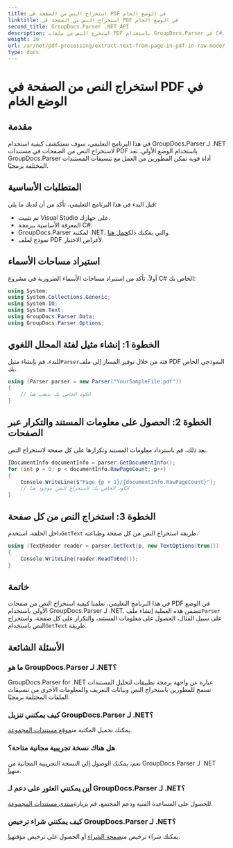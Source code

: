 ```yaml
---
title: استخراج النص من الصفحة في PDF في الوضع الخام
linktitle: استخراج النص من الصفحة في PDF في الوضع الخام
second_title: GroupDocs.Parser .NET API
description: استخرج النص من ملفات PDF باستخدام GroupDocs.Parser في C#. تعلم استخراج نص PDF بكفاءة باستخدام مكتبة .NET القوية هذه.
weight: 16
url: /ar/net/pdf-processing/extract-text-from-page-in-pdf-in-raw-mode/
type: docs
---
```

# استخراج النص من الصفحة في PDF في الوضع الخام

## مقدمة
في هذا البرنامج التعليمي، سوف نستكشف كيفية استخدام GroupDocs.Parser لـ .NET لاستخراج النص من الصفحات في مستندات PDF باستخدام الوضع الأولي. تعد GroupDocs.Parser أداة قوية تمكن المطورين من العمل مع تنسيقات المستندات المختلفة برمجيًا.
## المتطلبات الأساسية
قبل البدء في هذا البرنامج التعليمي، تأكد من أن لديك ما يلي:
- تم تثبيت Visual Studio على جهازك.
- المعرفة الأساسية ببرمجة C#.
- GroupDocs.Parser لمكتبة .NET، والتي يمكنك ذلك[حمل هنا](https://releases.groupdocs.com/parser/net/).
- نموذج لملف PDF لأغراض الاختبار.

## استيراد مساحات الأسماء
أولاً، تأكد من استيراد مساحات الأسماء الضرورية في مشروع C# الخاص بك:
```csharp
using System;
using System.Collections.Generic;
using System.IO;
using System.Text;
using GroupDocs.Parser.Data;
using GroupDocs.Parser.Options;
```
## الخطوة 1: إنشاء مثيل لفئة المحلل اللغوي
 للبدء، قم بإنشاء مثيل`Parser`فئة من خلال توفير المسار إلى ملف PDF النموذجي الخاص بك.
```csharp
using (Parser parser = new Parser("YourSampleFile.pdf"))
{
    // الكود الخاص بك يذهب هنا
}
```
## الخطوة 2: الحصول على معلومات المستند والتكرار عبر الصفحات
بعد ذلك، قم باسترداد معلومات المستند وتكرارها على كل صفحة لاستخراج النص.
```csharp
IDocumentInfo documentInfo = parser.GetDocumentInfo();
for (int p = 0; p < documentInfo.RawPageCount; p++)
{
    Console.WriteLine($"Page {p + 1}/{documentInfo.RawPageCount}");
    // الكود الخاص بك لاستخراج النص موجود هنا
}
```
## الخطوة 3: استخراج النص من كل صفحة
 داخل الحلقة، استخدم`GetText` طريقة استخراج النص من كل صفحة وطباعته.
```csharp
using (TextReader reader = parser.GetText(p, new TextOptions(true)))
{
    Console.WriteLine(reader.ReadToEnd());
}
```

## خاتمة
 في هذا البرنامج التعليمي، تعلمنا كيفية استخراج النص من صفحات PDF في الوضع الأولي باستخدام GroupDocs.Parser لـ .NET. تتضمن هذه العملية إنشاء ملف`Parser` على سبيل المثال، الحصول على معلومات المستند، والتكرار على كل صفحة، واستخراج النص باستخدام`GetText` طريقة.

## الأسئلة الشائعة
### ما هو GroupDocs.Parser لـ .NET؟
GroupDocs.Parser for .NET عبارة عن واجهة برمجة تطبيقات لتحليل المستندات تسمح للمطورين باستخراج النص وبيانات التعريف والمعلومات الأخرى من تنسيقات الملفات المختلفة برمجيًا.
### كيف يمكنني تنزيل GroupDocs.Parser لـ .NET؟
 يمكنك تحميل المكتبة من[موقع مستندات المجموعة](https://releases.groupdocs.com/parser/net/).
### هل هناك نسخة تجريبية مجانية متاحة؟
 نعم، يمكنك الوصول إلى النسخة التجريبية المجانية من GroupDocs.Parser لـ .NET من[هنا](https://releases.groupdocs.com/).
### أين يمكنني العثور على دعم لـ GroupDocs.Parser لـ .NET؟
 للحصول على المساعدة الفنية ودعم المجتمع، قم بزيارة[منتدى مستندات المجموعة](https://forum.groupdocs.com/c/parser/17).
### كيف يمكنني شراء ترخيص GroupDocs.Parser لـ .NET؟
 يمكنك شراء ترخيص من[صفحة الشراء](https://purchase.groupdocs.com/buy) أو الحصول على ترخيص مؤقت[هنا](https://purchase.groupdocs.com/temporary-license/).